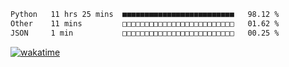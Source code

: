 
 <!--START_SECTION:waka-->

```txt
Python   11 hrs 25 mins  ■■■■■■■■■■■■■■■■■■■■■■■■■   98.12 %
Other    11 mins         □□□□□□□□□□□□□□□□□□□□□□□□□   01.62 %
JSON     1 min           □□□□□□□□□□□□□□□□□□□□□□□□□   00.25 %
```

<!--END_SECTION:waka-->

[![wakatime](https://wakatime.com/badge/user/8f47ca76-7ab1-43a1-9479-d511fbd1982b.svg)](https://wakatime.com/@8f47ca76-7ab1-43a1-9479-d511fbd1982b)
